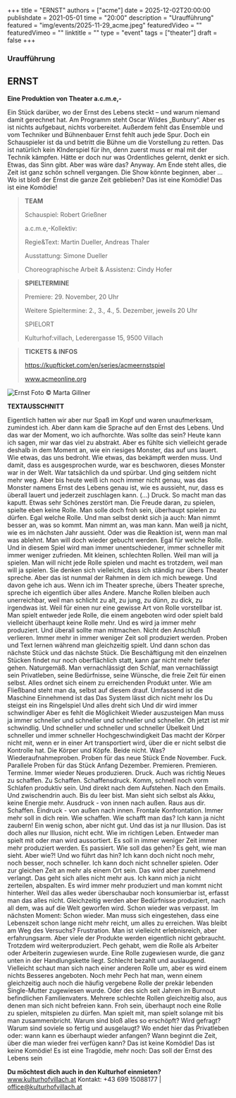 +++
title = "ERNST"
authors = ["acme"]
date = 2025-12-02T20:00:00
publishdate = 2021-05-01
time = "20:00"
description = "Uraufführung"
featured = "img/events/2025-11-29_acme.jpeg"
featuredVideo = ""
featuredVimeo = ""
linktitle = ""
type = "event"
tags = ["theater"]
draft = false
+++

### Uraufführung

## ERNST

**Eine Produktion von Theater a.c.m.e,-**

Ein Stück darüber, wo der Ernst des Lebens steckt – und warum niemand damit gerechnet hat.
Am Programm steht Oscar Wildes „Bunbury“. Aber es ist nichts aufgebaut, nichts vorbereitet. Außerdem fehlt das Ensemble und vom Techniker und Bühnenbauer Ernst fehlt auch jede Spur. Doch ein Schauspieler ist da und betritt die Bühne um die Vorstellung zu retten. Das ist natürlich kein KInderspiel für ihn, denn zuerst muss er mal mit der Technik kämpfen. Hätte er doch nur was Ordentliches gelernt, denkt er sich. Etwas, das Sinn gibt.
Aber was wäre das? Anyway. Am Ende steht alles, die Zeit ist ganz schön schnell vergangen. Die Show könnte beginnen, aber …
Wo ist bloß der Ernst die ganze Zeit geblieben?
Das ist eine Komödie! Das ist eine Komödie!


> **TEAM**
> 
> Schauspiel: Robert Grießner
> 
> a.c.m.e,-Kollektiv:
> 
> Regie&Text: Martin Dueller, Andreas Thaler
> 
> Ausstattung: Simone Dueller
>
> Choreographische Arbeit & Assistenz: Cindy Hofer

> **SPIELTERMINE**
>
> Premiere: 29. November, 20 Uhr
>
> Weitere Spieltermine: 2., 3., 4., 5. Dezember, jeweils 20 Uhr
>
> SPIELORT
>
> Kulturhof:villach, Lederergasse 15, 9500 Villach

> **TICKETS & INFOS**
> 
> https://kupfticket.com/en/series/acmeernstspiel
>
> www.acmeonline.org

![Ernst](/img/events/2025-12-2_acme.png)
Foto © Marta Gillner

**TEXTAUSSCHNITT**

Eigentlich hatten wir aber nur Spaß im Kopf und waren unaufmerksam, zumindest ich. Aber dann kam die Sprache auf den Ernst
des Lebens. Und das war der Moment, wo ich aufhorchte. Was sollte das sein? Heute kann ich sagen, mir war das viel zu
abstrakt. Aber es fühlte sich vielleicht gerade deshalb in dem Moment an, wie ein riesiges Monster, das auf uns lauert. Wie etwas,
das uns bedroht. Wie etwas, das bekämpft werden muss.
Und damit, dass es ausgesprochen wurde, war es beschworen, dieses Monster war in der Welt. War tatsächlich da und spürbar.
Und ging seitdem nicht mehr weg. Aber bis heute weiß ich noch immer nicht genau, was das Monster namens Ernst des Lebens
genau ist, wie es aussieht, nur, dass es überall lauert und jederzeit zuschlagen kann.
(…)
Druck. So macht man das kaputt. Etwas sehr Schönes zerstört man.
Die Freude daran, zu spielen, spielte eben keine Rolle.
Man solle doch froh sein, überhaupt spielen zu dürfen. Egal welche Rolle.
Und man selbst denkt sich ja auch: Man nimmt besser an, was so kommt. Man nimmt an, was man kann.
Man weiß ja nicht, wie es im nächsten Jahr aussieht.
Oder was die Reaktion ist, wenn man mal was ablehnt.
Man will doch wieder gebucht werden.
Egal für welche Rolle.
Und in diesem Spiel wird man immer unentschiedener, immer schneller mit immer weniger zufrieden. Mit kleinen, schlechten
Rollen. Weil man will ja spielen. Man will nicht jede Rolle spielen und macht es trotzdem, weil man will ja spielen.
Sie denken sich vielleicht, dass ich ständig nur übers Theater spreche. Aber das ist nunmal der Rahmen in dem ich mich bewege.
Und davon gehe ich aus. Wenn ich im Theater spreche, übers Theater spreche, spreche ich eigentlich über alles Andere.
Manche Rollen bleiben auch unerreichbar, weil man schlicht zu alt, zu jung, zu dünn, zu dick, zu irgendwas ist. Weil für einen nur
eine gewisse Art von Rolle vorstellbar ist.
Man spielt entweder jede Rolle, die einem angeboten wird oder spielt bald vielleicht überhaupt keine Rolle mehr.
Und es wird ja immer mehr produziert. Und überall sollte man mitmachen. Nicht den Anschluß verlieren. Immer mehr in immer
weniger Zeit soll produziert werden. Proben und Text lernen während man gleichzeitig spielt. Und dann schon das nächste Stück
und das nächste Stück. Die Beschäftigung mit den einzelnen Stücken findet nur noch oberflächlich statt, kann gar nicht mehr
tiefer gehen. Naturgemäß. Man vernachlässigt den Schlaf, man vernachlässigt sein Privatleben, seine Bedürfnisse, seine
Wünsche, die freie Zeit für einen selbst. Alles ordnet sich einem zu erreichenden Produkt unter. Wie am Fließband steht man da,
selbst auf diesem drauf.
Umfassend ist die Maschine
Einnehmend ist das
Das System lässt dich nicht mehr los
Du steigst ein ins Ringelspiel
Und alles dreht sich
Und dir wird immer schwindliger
Aber es fehlt die Möglichkeit
Wieder auszusteigen
Man muss ja immer schneller und schneller und schneller und schneller.
Oh jetzt ist mir schwindlig.
Und schneller und schneller und schneller
Übelkeit
Und schneller und immer schneller
Hochgeschwindigkeit
Das macht der Körper nicht mit, wenn er in einer Art transportiert wird, über die er nicht selbst die Kontrolle hat. Die Körper und
Köpfe. Beide nicht.
Was? Wiederaufnahmeproben. Proben für das neue Stück Ende November. Fuck. Parallele Proben für das Stück Anfang
Dezember. Premieren. Premieren. Termine.
Immer wieder Neues produzieren. Druck. Auch was richtig Neues zu schaffen. Zu Schaffen. Schaffensdruck.
Komm, schnell noch vorm Schlafen produktiv sein. Und direkt nach dem Aufstehen. Nach den Emails. Und zwischendrin auch.
Bis du leer bist. Man sieht sich selbst als Akku, keine Energie mehr.
Ausdruck - von innen nach außen. Raus aus dir. Schaffen.
Eindruck - von außen nach innen. Frontale Konfrontation. Immer mehr soll in dich rein.
Wie schaffen. Wie schafft man das?
Ich kann ja nicht zaubern!
Ein wenig schon, aber nicht gut. Und das ist ja nur Illusion. Das ist doch alles nur Illusion, nicht echt.
Wie im richtigen Leben. Entweder man spielt mit oder man wird aussortiert.
Es soll in immer weniger Zeit immer mehr produziert werden. Es passiert. Wie soll das gehen? Es geht, wie man sieht. Aber wie?!
Und wo führt das hin?
Ich kann doch nicht noch mehr, noch besser, noch schneller. Ich kann doch nicht schneller spielen. Oder zur gleichen Zeit an
mehr als einem Ort sein.
Das wird aber zunehmend verlangt. Das geht sich alles nicht mehr aus. Ich kann mich ja nicht zerteilen, abspalten.
Es wird immer mehr produziert und man kommt nicht hinterher. Weil das alles weder überschaubar noch konsumierbar ist,
erfasst man das alles nicht. Gleichzeitig werden aber Bedürfnisse produziert, nach all dem, was auf die Welt geworfen wird.
Schon wieder was verpasst. Im nächsten Moment: Schon wieder.
Man muss sich eingestehen, dass eine Lebenszeit schon lange nicht mehr reicht, um alles zu erreichen. Was bleibt am Weg des
Versuchs? Frustration.
Man ist vielleicht erlebnisreich, aber erfahrungsarm.
Aber viele der Produkte werden eigentlich nicht gebraucht. Trotzdem wird weiterproduziert. Pech gehabt, wem die Rolle als
Arbeiter oder Arbeiterin zugewiesen wurde. Eine Rolle zugewiesen wurde, die ganz unten in der Handlungskette liegt. Schlecht
bezahlt und auslaugend. Vielleicht schaut man sich nach einer anderen Rolle um, aber es wird einem nichts Besseres angeboten.
Noch mehr Pech hat man, wenn einem gleichzeitig auch noch die häufig vergebene Rolle der prekär lebenden Single-Mutter
zugewiesen wurde. Oder des sich seit Jahren im Burnout befindlichen Familienvaters. Mehrere schlechte Rollen gleichzeitig also,
aus denen man sich nicht befreien kann.
Froh sein, überhaupt noch eine Rolle zu spielen, mitspielen zu dürfen.
Man spielt mit, man spielt solange mit bis man zusammenbricht.
Warum sind bloß alles so erschöpft? Wird gefragt? Warum sind soviele so fertig und ausgelaugt? Wo endet hier das Privatleben
oder: wann kann es überhaupt wieder anfangen?
Wann beginnt die Zeit, über die man wieder frei verfügen kann?
Das ist keine Komödie!
Das ist keine Komödie!
Es ist eine Tragödie, mehr noch: Das soll der Ernst des Lebens sein


**Du möchtest dich auch in den Kulturhof einmieten?**
www.kulturhofvillach.at
Kontakt: +43 699 15088177 | office@kulturhofvillach.at
